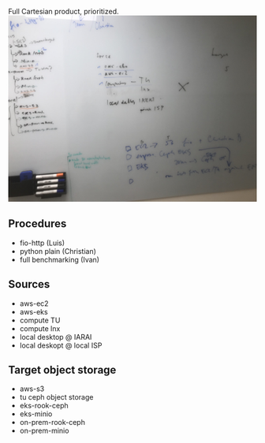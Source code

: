 Full Cartesian product, prioritized.
![discussion](doc/IMG_8262.jpg)


Procedures
----------
- fio-http (Luis)
- python plain (Christian)
- full benchmarking (Ivan)

Sources
-------
- aws-ec2
- aws-eks
- compute TU
- compute lnx
- local desktop @ IARAI
- local deskopt @ local ISP

Target object storage
---------------------
- aws-s3
- tu ceph object storage
- eks-rook-ceph
- eks-minio
- on-prem-rook-ceph
- on-prem-minio
